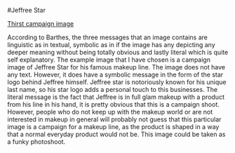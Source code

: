 #Jeffree Star

[Thirst campaign image](https://www.pinterest.com/pin/my-summer-collection-is-officially-here-shop-the-thirsty-palette-liquid-lips-lip-scrubs-and--372039619216888881/)

According to Barthes, the three messages that an image contains are linguistic as in textual, symbolic as in if the image has any depicting any deeper meaning without being totally obvious and lastly literal which is quite self explanatory.
The example image that I have chosen is a campaign image of Jeffree Star for his famous makeup line. The image does not have any text. However, it does have a symbolic message in the form of the star logo behind Jeffree himself. Jeffree star is notoriously known for his unique last name, so his star logo adds a personal touch to this businesses. The literal message is the fact that Jeffree is in full glam makeup with a product from his line in his hand, it is pretty obvious that this is a campaign shoot.
However, people who do not keep up with the makeup world or are not interested in makeup in general will probably not guess that this particular image is a campaign for a makeup line, as the product is shaped in a way that a normal everyday product would not be. This image could be taken as a funky photoshoot.

